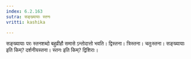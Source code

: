 ```yaml
---
index: 6.2.163
sutra: सङ्ख्यायाः स्तनः
vritti: kashika

---
```

सङ्ख्यायाः परः स्तनशब्दो बहुव्रीहौ समासे ऽन्तोदात्तो भवति। द्विस्तना। त्रिस्तना। चतुःस्तना। सङ्ख्यायाः इति किम्? दर्शनीयस्तना। स्तनः इति किम्? द्विशिराः।